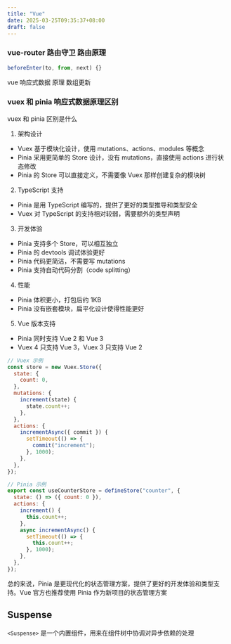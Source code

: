```yaml
---
title: "Vue"
date: 2025-03-25T09:35:37+08:00
draft: false
---
```


### vue-router 路由守卫 路由原理

```js
beforeEnter(to, from, next) {}
```

vue 响应式数据 原理 数组更新

### vuex 和 pinia 响应式数据原理区别

vuex 和 pinia 区别是什么

1. 架构设计

- Vuex 基于模块化设计，使用 mutations、actions、modules 等概念
- Pinia 采用更简单的 Store 设计，没有 mutations，直接使用 actions 进行状态修改
- Pinia 的 Store 可以直接定义，不需要像 Vuex 那样创建复杂的模块树

2. TypeScript 支持

- Pinia 是用 TypeScript 编写的，提供了更好的类型推导和类型安全
- Vuex 对 TypeScript 的支持相对较弱，需要额外的类型声明

3. 开发体验

- Pinia 支持多个 Store，可以相互独立
- Pinia 的 devtools 调试体验更好
- Pinia 代码更简洁，不需要写 mutations
- Pinia 支持自动代码分割（code splitting）

4. 性能

- Pinia 体积更小，打包后约 1KB
- Pinia 没有嵌套模块，扁平化设计使得性能更好

5. Vue 版本支持

- Pinia 同时支持 Vue 2 和 Vue 3
- Vuex 4 只支持 Vue 3，Vuex 3 只支持 Vue 2

```js
// Vuex 示例
const store = new Vuex.Store({
  state: {
    count: 0,
  },
  mutations: {
    increment(state) {
      state.count++;
    },
  },
  actions: {
    incrementAsync({ commit }) {
      setTimeout(() => {
        commit("increment");
      }, 1000);
    },
  },
});
```

```js
// Pinia 示例
export const useCounterStore = defineStore("counter", {
  state: () => ({ count: 0 }),
  actions: {
    increment() {
      this.count++;
    },
    async incrementAsync() {
      setTimeout(() => {
        this.count++;
      }, 1000);
    },
  },
});
```

总的来说，Pinia 是更现代化的状态管理方案，提供了更好的开发体验和类型支持。Vue 官方也推荐使用 Pinia 作为新项目的状态管理方案

## Suspense

`<Suspense>` 是一个内置组件，用来在组件树中协调对异步依赖的处理

